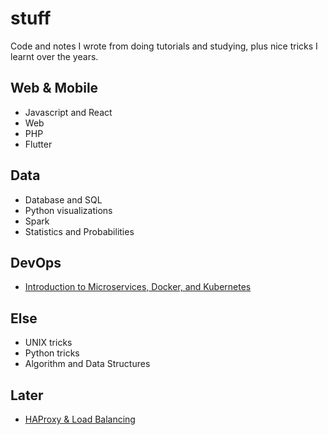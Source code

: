 # stuff

Code and notes I wrote from doing tutorials and studying, plus nice tricks I learnt over the years.

## Web & Mobile
- Javascript and React
- Web
- PHP
- Flutter

## Data
- Database and SQL
- Python visualizations
- Spark
- Statistics and Probabilities

## DevOps
- [Introduction to Microservices, Docker, and Kubernetes](https://www.youtube.com/watch?v=1xo-0gCVhTU)

## Else
- UNIX tricks
- Python tricks
- Algorithm and Data Structures

## Later
- [HAProxy & Load Balancing](https://www.digitalocean.com/community/tutorials/an-introduction-to-haproxy-and-load-balancing-concepts)
